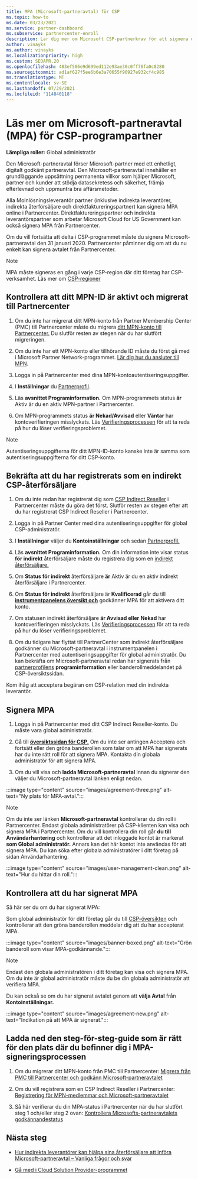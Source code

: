 ```yaml
---
title: MPA (Microsoft-partneravtal) för CSP
ms.topic: how-to
ms.date: 03/23/2021
ms.service: partner-dashboard
ms.subservice: partnercenter-enroll
description: Lär dig mer om Microsoft CSP-partnerkrav för att signera och verifiera detta enhetliga, digitalt Microsoft-partneravtal (MPA).
author: vinayks
ms.author: vinayks
ms.localizationpriority: high
ms.custom: SEOAPR.20
ms.openlocfilehash: 483ef506e9d699ed112e93ae30c0ff76fa0c8280
ms.sourcegitcommit: ad1af627f5ee6b6e3a70655f90927e932cf4c985
ms.translationtype: MT
ms.contentlocale: sv-SE
ms.lasthandoff: 07/29/2021
ms.locfileid: "114840118"
---
```

# <a name="learn-about-the-microsoft-partner-agreement-mpa-for-csp-program-partners"></a>Läs mer om Microsoft-partneravtal (MPA) för CSP-programpartner

**Lämpliga roller:** Global administratör

Den Microsoft-partneravtal förser Microsoft-partner med ett enhetligt, digitalt godkänt partneravtal. Den Microsoft-partneravtal innehåller en grundläggande uppsättning permanenta villkor som hjälper Microsoft, partner och kunder att stödja datasekretess och säkerhet, främja efterlevnad och uppmuntra bra affärsmetoder.

Alla Molnlösningsleverantör partner (inklusive indirekta leverantörer, indirekta återförsäljare och direktfaktureringspartner) kan signera MPA online i Partnercenter. Direktfaktureringspartner och indirekta leverantörspartner som arbetar Microsoft Cloud for US Government kan också signera MPA från Partnercenter.

Om du vill fortsätta att delta i CSP-programmet måste du signera Microsoft-partneravtal den 31 januari 2020. Partnercenter påminner dig om att du nu enkelt kan signera avtalet från Partnercenter.

>[!NOTE]
>MPA måste signeras en gång i varje CSP-region där ditt företag har CSP-verksamhet. Läs mer om [CSP-regioner](regional-authorization-overview.md) 

## <a name="verify-your-mpn-id-is-active-and-migrated-to-partner-center"></a>Kontrollera att ditt MPN-ID är aktivt och migrerat till Partnercenter

1. Om du inte har migrerat ditt MPN-konto från Partner Membership Center (PMC) till Partnercenter måste du migrera [ditt MPN-konto till Partnercenter.](./partner-membership-center-retirement-faq.md) Du slutför resten av stegen när du har slutfört migreringen. 

1. Om du inte har ett MPN-konto eller tillhörande ID måste du först gå med i Microsoft Partner Network-programmet. [Lär dig hur du ansluter till MPN](mpn-create-a-partner-center-account.md).

1. Logga in på Partnercenter med dina MPN-kontoautentiseringsuppgifter.
 
1. I **Inställningar** du [Partnerprofil](https://partner.microsoft.com/pcv/accountsettings/connectedpartnerprofile).

1. Läs **avsnittet Programinformation.** Om MPN-programmets status **är** Aktiv är du en aktiv MPN-partner i Partnercenter.
 
1. Om MPN-programmets status **är Nekad/Avvisad** eller **Väntar** har kontoverifieringen misslyckats. Läs [Verifieringsprocessen](verification-responses.md) för att ta reda på hur du löser verifieringsproblemet.



>[!NOTE]
>Autentiseringsuppgifterna för ditt MPN-ID-konto kanske inte är samma som autentiseringsuppgifterna för ditt CSP-konto.

## <a name="confirm-you-are-enrolled-as-a-csp-indirect-reseller"></a>Bekräfta att du har registrerats som en indirekt CSP-återförsäljare

1. Om du inte redan har registrerat dig som [CSP Indirect Reseller](indirect-reseller-tasks-in-partner-center.md) i Partnercenter måste du göra det först. Slutför resten av stegen efter att du har registrerat CSP Indirect Reseller i Partnercenter.

1. Logga in på Partner Center med dina autentiseringsuppgifter för global CSP-administratör.

1. I **Inställningar** väljer du **Kontoinställningar** och sedan [Partnerprofil.](https://partner.microsoft.com/pcv/accountsettings/partnerprofile)

1. Läs **avsnittet Programinformation.** Om din information inte visar status **för indirekt** återförsäljare måste du registrera dig som en [indirekt återförsäljare.](indirect-reseller-tasks-in-partner-center.md)

1. Om  **Status för indirekt** återförsäljare **är** Aktiv är du en aktiv indirekt återförsäljare i Partnercenter.
 
4. Om  **Status för indirekt** återförsäljare är **Kvalificerad** går du till [**instrumentpanelens översikt och**](https://partner.microsoft.com/pcv/dashboard/overview) godkänner MPA för att aktivera ditt konto.
 
1. Om statusen indirekt återförsäljare **är Avvisad eller** **Nekad** har kontoverifieringen misslyckats. Läs [Verifieringsprocessen](verification-responses.md) för att ta reda på hur du löser verifieringsproblemet.

1. Om du tidigare har flyttat till PartnerCenter som indirekt återförsäljare godkänner du Microsoft-partneravtal i instrumentpanelen i Partnercenter med autentiseringsuppgifter för global administratör. Du kan bekräfta om Microsoft-partneravtal redan har signerats från [partnerprofilens](https://partner.microsoft.com/pcv/accountsettings/partnerprofile) **programinformation** eller banderollmeddelandet på CSP-översiktssidan.

Kom ihåg att acceptera begäran om CSP-relation med din indirekta leverantör.

## <a name="sign-the-mpa"></a>Signera MPA

1. Logga in på Partnercenter med ditt CSP Indirect Reseller-konto. Du måste vara global administratör.
1. Gå till **[översiktssidan för CSP.](https://partner.microsoft.com/pcv/dashboard/overview)**  Om du inte ser  antingen Acceptera och fortsätt eller den gröna banderollen som talar om att MPA har signerats har du inte rätt roll för att signera MPA. Kontakta din globala administratör för att signera MPA.

1. Om du vill visa och **ladda Microsoft-partneravtal** innan du signerar den väljer du Microsoft-partneravtal länken enligt nedan.

:::image type="content" source="images/agreement-three.png" alt-text="Ny plats för MPA-avtal.":::

>[!NOTE]
>Om du inte ser länken **Microsoft-partneravtal** kontrollerar du din roll i Partnercenter. Endast globala administratörer på CSP-klienten kan visa och signera MPA i Partnercenter. Om du vill kontrollera din roll går **du till Användarhantering** och kontrollerar att det inloggade kontot är markerat **som Global administratör.** Annars kan det här kontot inte användas för att signera MPA. Du kan söka efter globala administratörer i ditt företag på sidan Användarhantering.

:::image type="content" source="images/user-management-clean.png" alt-text="Hur du hittar din roll.":::

## <a name="verify-that-you-have-signed-the-mpa"></a>Kontrollera att du har signerat MPA

Så här ser du om du har signerat MPA:

 Som global administratör för ditt företag går du till [CSP-översikten](https://partner.microsoft.com/pcv/dashboard/overview) och kontrollerar att den gröna banderollen meddelar dig att du har accepterat MPA.

 
:::image type="content" source="images/banner-boxed.png" alt-text="Grön banderoll som visar MPA-godkännande.":::

>[!NOTE]
>Endast den globala administratören i ditt företag kan visa och signera MPA. Om du inte är global administratör måste du be din globala administratör att verifiera MPA.

Du kan också se om du har signerat avtalet genom att **välja Avtal** från **Kontoinställningar.**

:::image type="content" source="images/agreement-new.png" alt-text="Indikation på att MPA är signerat.":::


## <a name="download-the-step-by-step-guide-thats-right-for-where-you-are-in-the-mpa-signing-process"></a>Ladda ned den steg-för-steg-guide som är rätt för den plats där du befinner dig i MPA-signeringsprocessen

1. Om du migrerar ditt MPN-konto från PMC till Partnercenter: [Migrera från PMC till Partnercenter och godkänn Microsoft-partneravtalet](https://assetsprod.microsoft.com/mpn/migrate-pmc-pc-mpa-guide.pptx)

2. Om du vill registrera som en CSP Indirect Reseller i Partnercenter: [Registrering för MPN-medlemmar och Microsoft-partneravtalet](https://assetsprod.microsoft.com/mpn/onboard-pc-csp-mpn-mpa-guide.pptx)

3. Så här verifierar du din MPA-status i Partnercenter när du har slutfört steg 1 och/eller steg 2 ovan: [Kontrollera Microsofts-partneravtalets godkännandestatus](https://assetsprod.microsoft.com/mpn/verify-mpa-acceptance-status.pptx)
 
## <a name="next-steps"></a>Nästa steg

- [Hur indirekta leverantörer kan hjälpa sina återförsäljare att införa Microsoft-partneravtal – Vanliga frågor och svar](mpa-indirect-provider-faq.yml)

- [Gå med i Cloud Solution Provider-programmet](indirect-reseller-tasks-in-partner-center.md)